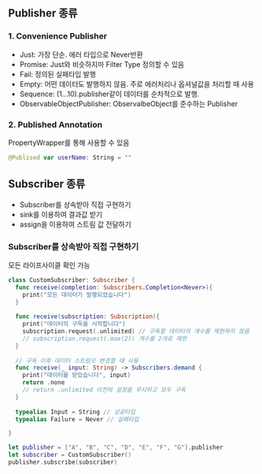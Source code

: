 ## Publisher 종류

### 1. Convenience Publisher
* Just: 가장 단순. 에러 타입으로 Never반환
* Promise: Just와 비슷하지마 Filter Type 정의할 수 있음
* Fail: 정의된 실패타입 발행
* Empty: 어떤 데이터도 발행하지 않음. 주로 에러처리나 옵셔널값을 처리할 때 사용
* Sequence: (1...10).publisher같이 데이터를 순차적으로 발행. 
* ObservableObjectPublisher: ObservalbeObject를 준수하는 Publisher

### 2. Published Annotation
PropertyWrapper를 통해 사용할 수 있음
```swift
@Publised var userName: String = ""
```

## Subscriber 종류
* Subscriber를 상속받아 직접 구현하기
* sink를 이용하여 결과값 받기
* assign을 이용하여 스트림 값 전달하기

### Subscriber를 상속받아 직접 구현하기
모든 라이프사이클 확인 가능

```swift
class CustomSubscriber: Subscriber {
  func receive(completion: Subscribers.Completion<Never>){
    print("모든 데이터가 발행되었습니다")
  }
  
  func receive(subscription: Subscription){
    print("데이터의 구독을 시작합니다")
    subscription.request(.unlimited) // 구독할 데이터의 개수를 제한하지 않음
    // subscription.request(.max(2)) 개수를 2개로 제한
  }
  
  // 구독 이후 데이터 스트림으 변경할 때 사용
  func receive(_ input: String) -> Subscribers.demand {
    print("데이터를 받았습니다", input)
    return .none
    // return .unlimited 이전의 설정을 무시하고 모두 구독
  }
  
  typealias Input = String // 성공타입
  typealias Failure = Never // 실패타입

}

let publisher = ["A", "B", "C", "D", "E", "F", "G"].publisher
let subscriber = CustomSubscriber()
publisher.subscribe(subscriber)

```
